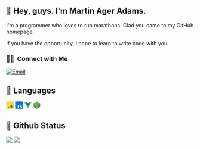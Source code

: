 ## &#x1f92b; Hey, guys. I'm Martin Ager Adams.
I'm a programmer who loves to run marathons. Glad you came to my GitHub homepage.

If you have the opportunity, I hope to learn to write code with you.

### 🤝🏻 &nbsp;Connect with Me
<a href="mailto:1296522554@qq.com"><img alt="Email" src="https://img.shields.io/badge/Email-1296522554@qq.com-blue?style=flat-square&logo=gmail"></a>

## &#x1f92b; Languages

<code><img height="20" src="https://raw.githubusercontent.com/github/explore/80688e429a7d4ef2fca1e82350fe8e3517d3494d/topics/javascript/javascript.png"></code>
<code><img height="20" src="https://raw.githubusercontent.com/github/explore/80688e429a7d4ef2fca1e82350fe8e3517d3494d/topics/typescript/typescript.png"></code>
<code><img height="20" src="https://raw.githubusercontent.com/github/explore/80688e429a7d4ef2fca1e82350fe8e3517d3494d/topics/vue/vue.png"></code>
<code><img height="20" src="https://raw.githubusercontent.com/github/explore/80688e429a7d4ef2fca1e82350fe8e3517d3494d/topics/nodejs/nodejs.png"></code> 

## &#x1f92b; Github Status
<div class="half">
  <a href="https://github.com/hec990"><img src="https://github-readme-stats.vercel.app/api?username=hec990&title_color=1abc9c&icon_color=1abc9c&text_color=798795&bg_color=2c3e50"></img></a>
  <a href="https://github.com/hec990"><img src="https://github-readme-stats.vercel.app/api/top-langs/?username=hec990&count_private=true&hide=scss,css,shell&title_color=1abc9c&icon_color=1abc9c&text_color=798795&bg_color=2c3e50" height="195"></img></a>
</div>
